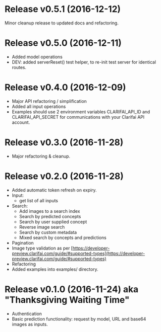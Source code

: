 Release v0.5.1 (2016-12-12) 
===
Minor cleanup release to updated docs and refactoring.


Release v0.5.0 (2016-12-11)
===

- Added model operations
- DEV: added serverReset() test helper, to re-init test server for identical routes.


Release v0.4.0 (2016-12-09)
===
* Major API refactoring / simplification 
* Added all input operations
* Examples should use 2 environment variables CLARIFAI_API_ID and CLARIFAI_API_SECRET for communications with your Clarifai API account.


Release v0.3.0 (2016-11-28)
===
* Major refactoring & cleanup.


Release v0.2.0 (2016-11-28)
===
* Added automatic token refresh on expiry.
* Input: 
    - get list of all inputs
* Search: 
    - Add images to a search index
    - Search by predicted concepts
    - Search by user supplied concept
    - Reverse image search
    - Search by custom metadata
    - Mixed search by concepts and predictions
* Pagination
* Image type validation as per [https://developer-preview.clarifai.com/guide/#supported-types](https://developer-preview.clarifai.com/guide/#supported-types)
* Refactoring
* Added examples into examples/ directory.


Release v0.1.0 (2016-11-24) aka "Thanksgiving Waiting Time"
===
* Authentication
* Basic prediction functionality: request by model, URL and base64 images as inputs. 
